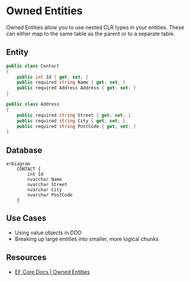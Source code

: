 # Owned Entities

Owned Entities allow you to use nested CLR types in your entities.  These can either map to the same table as the parent or to a separate table.

## Entity

```cs
public class Contact
{
    public int Id { get; set; }
    public required string Name { get; set; }
    public required Address Address { get; set; }
}

public class Address
{
    public required string Street { get; set; }
    public required string City { get; set; }
    public required string PostCode { get; set; }
}
```

## Database

```mermaid
erDiagram
    CONTACT {
        int Id
        nvarchar Name
        nvarchar Street
        nvarchar City
        nvarchar PostCode
    }
```

## Use Cases

- Using value objects in DDD
- Breaking up large entities into smaller, more logical chunks

## Resources

- [EF Core Docs | Owned Entities](https://learn.microsoft.com/en-us/ef/core/modeling/owned-entities)